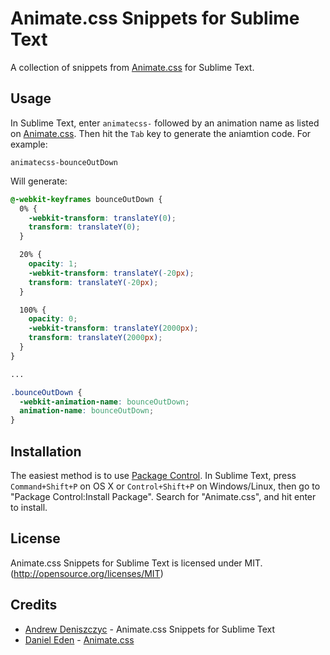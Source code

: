 # Animate.css Snippets for Sublime Text
A collection of snippets from [Animate.css](https://daneden.github.io/animate.css/ "Animate.css") for Sublime Text.

## Usage
In Sublime Text, enter `animatecss-` followed by an animation name as listed on  [Animate.css](https://daneden.github.io/animate.css/ "Animate.css"). Then hit the `Tab` key to generate the aniamtion code. For example:

```
animatecss-bounceOutDown
```
Will generate: 
```css
@-webkit-keyframes bounceOutDown {
  0% {
    -webkit-transform: translateY(0);
    transform: translateY(0);
  }

  20% {
    opacity: 1;
    -webkit-transform: translateY(-20px);
    transform: translateY(-20px);
  }

  100% {
    opacity: 0;
    -webkit-transform: translateY(2000px);
    transform: translateY(2000px);
  }
}

...

.bounceOutDown {
  -webkit-animation-name: bounceOutDown;
  animation-name: bounceOutDown;
}
```

## Installation
The easiest method is to use [Package Control](https://sublime.wbond.net/ "Package Control").  In Sublime Text, press `Command+Shift+P` on OS X or  `Control+Shift+P` on Windows/Linux, then go to "Package Control:Install Package". Search for "Animate.css", and hit enter to install.

## License
Animate.css Snippets for Sublime Text is licensed under MIT. (http://opensource.org/licenses/MIT)

## Credits
- [Andrew Deniszczyc](link:http://andrewdeniszczyc.com/ "Andrew Deniszczyc") - Animate.css Snippets for Sublime Text
- [Daniel Eden](link:http://daneden.me/ "Daniel Eden") - [Animate.css](https://daneden.github.io/animate.css/ "Animate.css")